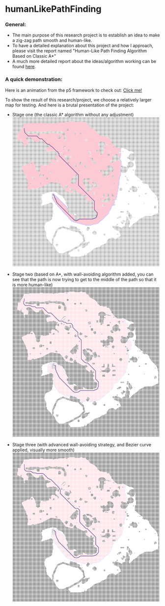 # humanLikePathFinding

### General:
* The main purpose of this research project is to establish an idea to make a zig-zag path smooth and human-like.
* To have a detailed explanation about this project and how I approach, please visit the report named "Human-Like Path Finding Algorithm Based on Classic A*"
* A much more detailed report about the ideas/algorithm working can be found [here](https://github.com/YuzhouGuo/humanLikePathFinding/blob/master/Human-Like%20Path%20Algorithm%20Based%20on%20A_.pdf).

### A quick demonstration:
Here is an animation from the p5 framework to check out: [Click me!](https://editor.p5js.org/guoyuzhou004@gmail.com/full/1NNJFJHAW)

To show the result of this research/project, we choose a relatively larger map for testing. And here is a brutal presentation of the project:

* Stage one (the classic A* algorithm without any adjustment)
  ![alt text](https://github.com/YuzhouGuo/humanLikePathFinding/blob/master/stage1.png)

* Stage two (based on A*, with wall-avoiding algorithm added, you can see that the path is now trying to get to the middle of the path so that it is more human-like)
  ![alt text](https://github.com/YuzhouGuo/humanLikePathFinding/blob/master/stage2.png)

* Stage three (with advanced wall-avoiding strategy, and Bezier curve applied, visually more smooth)
  ![alt text](https://github.com/YuzhouGuo/humanLikePathFinding/blob/master/stage3.png)

